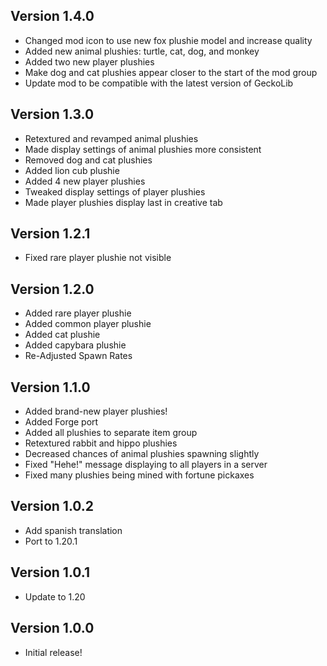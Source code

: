 ## Version 1.4.0
- Changed mod icon to use new fox plushie model and increase quality
- Added new animal plushies: turtle, cat, dog, and monkey
- Added two new player plushies
- Make dog and cat plushies appear closer to the start of the mod group
- Update mod to be compatible with the latest version of GeckoLib

## Version 1.3.0
- Retextured and revamped animal plushies
- Made display settings of animal plushies more consistent
- Removed dog and cat plushies
- Added lion cub plushie
- Added 4 new player plushies
- Tweaked display settings of player plushies
- Made player plushies display last in creative tab

## Version 1.2.1
- Fixed rare player plushie not visible

## Version 1.2.0
- Added rare player plushie
- Added common player plushie
- Added cat plushie
- Added capybara plushie
- Re-Adjusted Spawn Rates

## Version 1.1.0
- Added brand-new player plushies!
- Added Forge port
- Added all plushies to separate item group
- Retextured rabbit and hippo plushies
- Decreased chances of animal plushies spawning slightly
- Fixed "Hehe!" message displaying to all players in a server
- Fixed many plushies being mined with fortune pickaxes

## Version 1.0.2
- Add spanish translation
- Port to 1.20.1

## Version 1.0.1
- Update to 1.20

## Version 1.0.0
- Initial release!